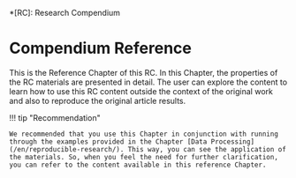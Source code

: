 <!--
    This file is part of Brazil Data Cube compendium-harmonization.
    Copyright (C) 2022 INPE.

    This program is free software: you can redistribute it and/or modify
    it under the terms of the GNU General Public License as published by
    the Free Software Foundation, either version 3 of the License, or
    (at your option) any later version.

    This program is distributed in the hope that it will be useful,
    but WITHOUT ANY WARRANTY; without even the implied warranty of
    MERCHANTABILITY or FITNESS FOR A PARTICULAR PURPOSE. See the
    GNU General Public License for more details.

    You should have received a copy of the GNU General Public License
    along with this program. If not, see <https://www.gnu.org/licenses/gpl-3.0.html>.
-->

*[RC]: Research Compendium

# Compendium Reference

This is the Reference Chapter of this RC. In this Chapter, the properties of the RC materials are presented in detail. The user can explore the content to learn how to use this RC content outside the context of the original work and also to reproduce the original article results.

!!! tip "Recommendation"

    We recommended that you use this Chapter in conjunction with running through the examples provided in the Chapter [Data Processing](/en/reproducible-research/). This way, you can see the application of the materials. So, when you feel the need for further clarification, you can refer to the content available in this reference Chapter.
